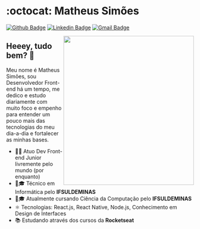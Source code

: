 # :octocat: Matheus Simões

[![Github Badge](https://img.shields.io/badge/-Github-000?style=flat-square&logo=Github&logoColor=white&link=https://github.com/hedenica)](https://github.com/Dinamous)
[![Linkedin Badge](https://img.shields.io/badge/-LinkedIn-blue?style=flat-square&logo=Linkedin&logoColor=white&link=https://www.linkedin.com/in/matheus-simões/)](https://www.linkedin.com/in/hedenica/)
[![Gmail Badge](https://img.shields.io/badge/-Gmail-c14438?style=flat-square&logo=Gmail&logoColor=white&link=mailto:hedenica@gmail.com)](mailto:matheusaugustosimoes@hotmail.com)

<img align="right" width="350" height="400" src="https://www.lynnefinnigan.com/main-asset.svg">

## Heeey, tudo bem?  👋

Meu nome é Matheus Simões, sou Desenvolvedor Front-end há um tempo, me dedico e estudo diariamente com muito foco e empenho para entender um pouco mais das tecnologias do meu dia-a-dia e fortalecer as minhas bases.

- 👦💼 Atuo Dev Front-end Junior livremente pelo mundo (por enquanto)
- 👦🎓 Técnico em Informática pelo **IFSULDEMINAS**
- 👦🎓 Atualmente cursando Ciência da Computação pelo **IFSULDEMINAS**
- ⚛ Tecnologias: React.js, React Native, Node.js, Conhecimento em Design de Interfaces
- 📚 Estudando através dos cursos da **Rocketseat** 
